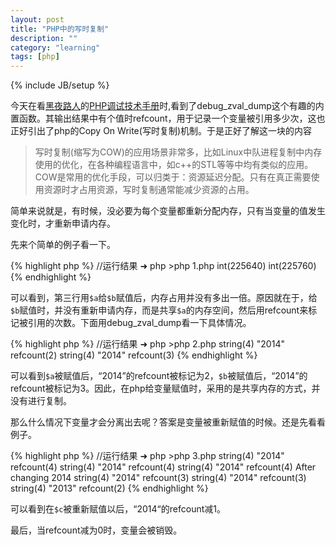 ```yaml
---
layout: post
title: "PHP中的写时复制"
description: ""
category: "learning"
tags: [php]
---
```

{% include JB/setup %}

今天在看[黑夜路人](http://blog.csdn.net/heiyeshuwu)的[PHP调试技术手册](http://vdisk.weibo.com/s/9Q0zX)时,看到了debug_zval_dump这个有趣的内置函数。其输出结果中有个值时refcount，用于记录一个变量被引用多少次，这也正好引出了php的Copy On Write(写时复制)机制。于是正好了解这一块的内容


> 写时复制(缩写为COW)的应用场景非常多，比如Linux中队进程复制中内存使用的优化，在各种编程语言中，如c++的STL等等中均有类似的应用。COW是常用的优化手段，可以归类于：资源延迟分配。只有在真正需要使用资源时才占用资源，写时复制通常能减少资源的占用。

简单来说就是，有时候，没必要为每个变量都重新分配内存，只有当变量的值发生变化时，才重新申请内存。

先来个简单的例子看一下。

{% highlight php %}
	<?php
	   $a = "2014";
	   var_dump(memory_get_usage());
	   $b = $a;
	   var_dump(memory_get_usage());
	?>
	//运行结果
	➜  php  >php 1.php
	int(225640)
	int(225760)
{% endhighlight %}	

可以看到，第三行用`$a`给`$b`赋值后，内存占用并没有多出一倍。原因就在于，给`$b`赋值时，并没有重新申请内存，而是共享`$a`的内存空间，然后用refcount来标记被引用的次数。下面用debug_zval_dump看一下具体情况。

{% highlight php %}
	<?php
		$a = "2014";
		debug_zval_dump($a);
		$b = $a;
		debug_zval_dump($a);
	?>
	//运行结果
	➜  php  >php 2.php
	string(4) "2014" refcount(2)
	string(4) "2014" refcount(3)
{% endhighlight %}	

可以看到`$a`被赋值后，“2014”的refcount被标记为2，`$b`被赋值后，“2014”的refcount被标记为3。因此，在php给变量赋值时，采用的是共享内存的方式，并没有进行复制。

那么什么情况下变量才会分离出去呢？答案是变量被重新赋值的时候。还是先看看例子。

{% highlight php %}
	<?php
		$a = "2014";
		$b = $a;
		$c = $b;
		debug_zval_dump($a);
		debug_zval_dump($b);
		debug_zval_dump($c);
		echo "After changing $b\n";
		$c = "2013";
		debug_zval_dump($a);
		debug_zval_dump($b);
		debug_zval_dump($c);
	?>
	//运行结果
	➜  php  >php 3.php
	string(4) "2014" refcount(4)
	string(4) "2014" refcount(4)
	string(4) "2014" refcount(4)
	After changing 2014
	string(4) "2014" refcount(3)
	string(4) "2014" refcount(3)
	string(4) "2013" refcount(2)
{% endhighlight %}	

可以看到在`$c`被重新赋值以后，“2014“的refcount减1。

最后，当refcount减为0时，变量会被销毁。
